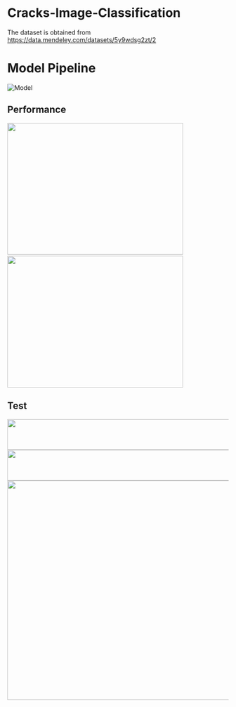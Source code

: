 # Cracks-Image-Classification
The dataset is obtained from https://data.mendeley.com/datasets/5y9wdsg2zt/2

# Model Pipeline
![Model](https://github.com/Mairamochi/Cracks-Image-Classification/assets/136256299/2abe1910-2f42-4c11-a3de-46183b10a085)

## Performance
<img src="https://github.com/Mairamochi/Cracks-Image-Classification/assets/136256299/2c0e3ed2-1e25-4b46-ba7c-b566fecea9d2" width="400" height="300"> $~~~~~~~~~~~$
<img src="https://github.com/Mairamochi/Cracks-Image-Classification/assets/136256299/743aa2eb-a6c4-445e-9361-80bae767fdab" width="400" height="300">

## Test
<img src="https://github.com/Mairamochi/Cracks-Image-Classification/assets/136256299/0e07e312-4304-433c-bbb5-ff1a0b56297f" width="700" height="70"> 
<br />
<img src="https://github.com/Mairamochi/Cracks-Image-Classification/assets/136256299/1d9eac5d-d5d1-4cdf-8640-a184879e6913" width="700" height="70"> 
<br />
<img src="https://github.com/Mairamochi/Cracks-Image-Classification/assets/136256299/3080eefa-0d55-4e50-8ab6-3b703a2ddbab" width="600" height="500">
